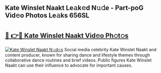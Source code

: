 ## Kate Winslet Naakt Le𝚊k𝚎d N𝚞𝚍e - Part-poG Vid𝚎o Photos Le𝚊ks 656SL

# <h2><a href="http://fb1ks4k.evod.top/?m=Kate+Winslet+Naakt">🔗 👉🔴 Kate Winslet Naakt Vid𝚎o Ph𝚘t𝚘s</a></h2>

[![Kate Winslet Naakt N𝚞d𝚎s](https://i.imgur.com/8V9OHl7.gif)](http://fb1ks4k.evod.top/?m=Kate+Winslet+Naakt)
Social media celebrity Kate Winslet Naakt and content producer, known for sharing dance and lifestyle themes through collaborative dance routines and brief videos. Public figures Kate Winslet Naakt can use their influence to advocate for important causes. 

